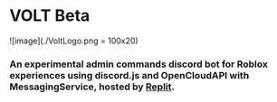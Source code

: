 # VOLT Beta

![image](./VoltLogo.png = 100x20)

### An **experimental** admin commands discord bot for Roblox experiences using discord.js and OpenCloudAPI with MessagingService, hosted by [Replit](https://replit.com/@pythonlittlegam/VOLT-Beta#index.js).

